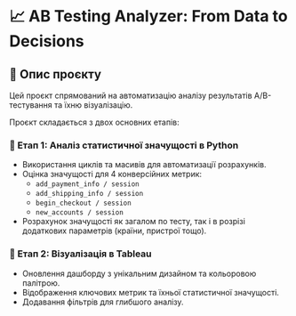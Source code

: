 # 📈 AB Testing Analyzer: From Data to Decisions

## 📝 Опис проєкту  
Цей проєкт спрямований на автоматизацію аналізу результатів A/B-тестування та їхню візуалізацію.  

Проєкт складається з двох основних етапів:  

### 🔹 Етап 1: Аналіз статистичної значущості в Python  
- Використання циклів та масивів для автоматизації розрахунків.  
- Оцінка значущості для 4 конверсійних метрик:  
  - `add_payment_info / session`  
  - `add_shipping_info / session`  
  - `begin_checkout / session`  
  - `new_accounts / session`  
- Розрахунок значущості як загалом по тесту, так і в розрізі додаткових параметрів (країни, пристрої тощо).   

### 🔹 Етап 2: Візуалізація в Tableau  
- Оновлення дашборду з унікальним дизайном та кольоровою палітрою.  
- Відображення ключових метрик та їхньої статистичної значущості.  
- Додавання фільтрів для глибшого аналізу.   

